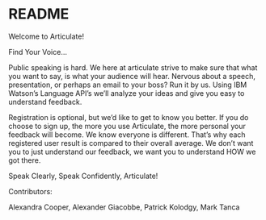 # README

Welcome to Articulate!

Find Your Voice…

Public speaking is hard. We here at articulate strive to make sure that what you want to say, is what your audience will hear. Nervous about a speech, presentation, or perhaps an email to your boss? Run it by us. Using IBM Watson’s Language API’s we’ll analyze your ideas and give you easy to understand feedback.

Registration is optional, but we’d like to get to know you better. If you do choose to sign up, the more you use Articulate, the more personal your feedback will become. We know everyone is different. That’s why each registered user result is compared to their overall average. We don’t want you to just understand our feedback, we want you to understand HOW we got there.

Speak Clearly, Speak Confidently, Articulate!

Contributors:

Alexandra Cooper, Alexander Giacobbe, Patrick Kolodgy, Mark Tanca
